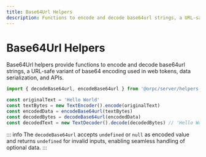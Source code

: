 ```yaml
---
title: Base64Url Helpers
description: Functions to encode and decode base64url strings, a URL-safe variant of base64 encoding.
---
```


# Base64Url Helpers

Base64Url helpers provide functions to encode and decode base64url strings, a URL-safe variant of base64 encoding used in web tokens, data serialization, and APIs.

```ts twoslash
import { decodeBase64url, encodeBase64url } from '@orpc/server/helpers'

const originalText = 'Hello World'
const textBytes = new TextEncoder().encode(originalText)
const encodedData = encodeBase64url(textBytes)
const decodedBytes = decodeBase64url(encodedData)
const decodedText = new TextDecoder().decode(decodedBytes) // 'Hello World'
```

::: info
The `decodeBase64url` accepts `undefined` or `null` as encoded value and returns `undefined` for invalid inputs, enabling seamless handling of optional data.
:::
